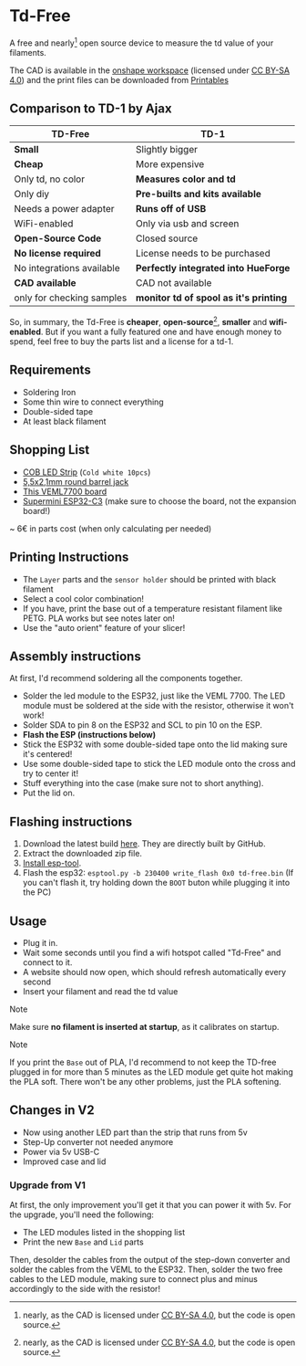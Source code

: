 # Td-Free

A free and nearly[^1] open source device to measure the td value of your filaments.

The CAD is available in the [onshape workspace](https://cad.onshape.com/documents/e7ec65aec40b24c9a33c1902/w/dc90f86d4d08d2181a707cee/e/a86c6c8c0a4124509901ffce)
(licensed under [CC BY-SA 4.0](https://creativecommons.org/licenses/by-sa/4.0/)) and the print files can be downloaded from [Printables](https://www.printables.com/model/919380-td-free)

## Comparison to TD-1 by Ajax

| TD-Free                   | TD-1                                     |
| ------------------------- | ---------------------------------------- |
| **Small**                 | Slightly bigger                          |
| **Cheap**                 | More expensive                           |
| Only td, no color         | **Measures color and td**                |
| Only diy                  | **Pre-builts and kits available**        |
| Needs a power adapter     | **Runs off of USB**                      |
| WiFi-enabled              | Only via usb and screen                  |
| **Open-Source Code**      | Closed source                            |
| **No license required**   | License needs to be purchased            |
| No integrations available | **Perfectly integrated into HueForge**   |
| **CAD available**         | CAD not available                        |
| only for checking samples | **monitor td of spool as it's printing** |

So, in summary, the Td-Free is **cheaper**, **open-source**[^1], **smaller** and **wifi-enabled**.
But if you want a fully featured one and have enough money to spend, feel free to buy the parts list and a license for a td-1.

## Requirements

- Soldering Iron
- Some thin wire to connect everything
- Double-sided tape
- At least black filament

## Shopping List

- [COB LED Strip](https://s.click.aliexpress.com/e/_DlNXKdH) (`Cold white 10pcs`)
- [5,5x2,1mm round barrel jack](https://s.click.aliexpress.com/e/_DmneAx5)
- [This VEML7700 board](https://de.aliexpress.com/item/1005004926993351.html)
- [Supermini ESP32-C3](https://de.aliexpress.com/item/1005005877531694.html) (make sure to choose the board, not the expansion board!)


~ 6€ in parts cost (when only calculating per needed)

## Printing Instructions

- The `Layer` parts and the `sensor holder` should be printed with black filament
- Select a cool color combination!
- If you have, print the base out of a temperature resistant filament like PETG. PLA works but see notes later on!
- Use the "auto orient" feature of your slicer!

## Assembly instructions

At first, I'd recommend soldering all the components together.

- Solder the led module to the ESP32, just like the VEML 7700. The LED module must be soldered at the side with the resistor, otherwise it won't work!
- Solder SDA to pin 8 on the ESP32 and SCL to pin 10 on the ESP.
- **Flash the ESP (instructions below)**
- Stick the ESP32 with some double-sided tape onto the lid making sure it's centered!
- Use some double-sided tape to stick the LED module onto the cross and try to center it!
- Stuff everything into the case (make sure not to short anything).
- Put the lid on.

## Flashing instructions

1. Download the latest build [here](https://nightly.link/mawoka-myblock/td-free/workflows/platformio_build/main/esp32c3-4mb.zip).
   They are directly built by GitHub.
2. Extract the downloaded zip file.
3. [Install esp-tool](https://docs.espressif.com/projects/esptool/en/latest/esp32/#quick-start).
4. Flash the esp32: `esptool.py -b 230400 write_flash 0x0 td-free.bin` (If you can't flash it, try holding down the `BOOT` buton while plugging it into the PC)

## Usage

- Plug it in.
- Wait some seconds until you find a wifi hotspot called "Td-Free" and connect to it.
- A website should now open, which should refresh automatically every second
- Insert your filament and read the td value

> [!NOTE]  
> Make sure **no filament is inserted at startup**, as it calibrates on startup.


> [!NOTE]  
> If you print the `Base` out of PLA, I'd recommend to not keep the TD-free plugged in for more than 5 minutes as the LED module get quite hot making the PLA soft. There won't be any other problems, just the PLA softening.


## Changes in V2
- Now using another LED part than the strip that runs from 5v
- Step-Up converter not needed anymore
- Power via 5v USB-C
- Improved case and lid

### Upgrade from V1
At first, the only improvement you'll get it that you can power it with 5v. For the upgrade, you'll need the following:
- The LED modules listed in the shopping list
- Print the new `Base` and `Lid` parts

Then, desolder the cables from the output of the step-down converter and solder the cables from the VEML to the ESP32. Then, solder the two free cables to the LED module, making sure to connect plus and minus accordingly to the side with the resistor!

[^1]: nearly, as the CAD is licensed under [CC BY-SA 4.0](https://creativecommons.org/licenses/by-sa/4.0/), but the code is open source.
